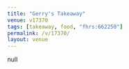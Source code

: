 ```yaml
---
title: "Gerry's Takeaway"
venue: v17370
tags: [takeaway, food, "fhrs:662250"]
permalink: /v/17370/
layout: venue
---
```

null